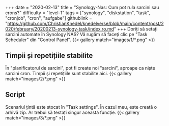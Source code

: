 +++
date = "2020-02-13"
title = "Synology-Nas: Cum pot rula sarcini sau crons?"
difficulty = "level-1"
tags = ["synology", "diskstation", "task", "cronjob", "cron", "aufgabe"]
githublink = "https://github.com/ChristianKnedel/knedelverse/blob/main/content/post/2020/february/20200213-synology-task/index.ro.md"
+++
Doriți să setați sarcini automate în Synology NAS? Vă rugăm să faceți clic pe "Task Scheduler" din "Control Panel".
{{< gallery match="images/1/*.png" >}}

## Timpii și repetițiile stabilite
În "planificatorul de sarcini", pot fi create noi "sarcini", aproape ca niște sarcini cron. Timpii și repetițiile sunt stabilite aici.
{{< gallery match="images/2/*.png" >}}

## Script
Scenariul țintă este stocat în "Task settings". În cazul meu, este creată o arhivă zip. Ar trebui să testați singur această funcție.
{{< gallery match="images/3/*.png" >}}